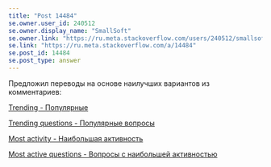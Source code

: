 ```yaml
---
title: "Post 14484"
se.owner.user_id: 240512
se.owner.display_name: "SmallSoft"
se.owner.link: "https://ru.meta.stackoverflow.com/users/240512/smallsoft"
se.link: "https://ru.meta.stackoverflow.com/a/14484"
se.post_id: 14484
se.post_type: answer
---
```

<p>Предложил переводы на основе наилучших вариантов из комментариев:</p>
<p><a href="https://ru.traducir.win/strings/21129" rel="nofollow noreferrer">Trending - Популярные</a></p>
<p><a href="https://ru.traducir.win/strings/21118" rel="nofollow noreferrer">Trending questions - Популярные вопросы</a></p>
<p><a href="https://ru.traducir.win/strings/21151" rel="nofollow noreferrer">Most activity - Наибольшая активность</a></p>
<p><a href="https://ru.traducir.win/strings/21165" rel="nofollow noreferrer">Most active questions - Вопросы с наибольшей активностью</a></p>
